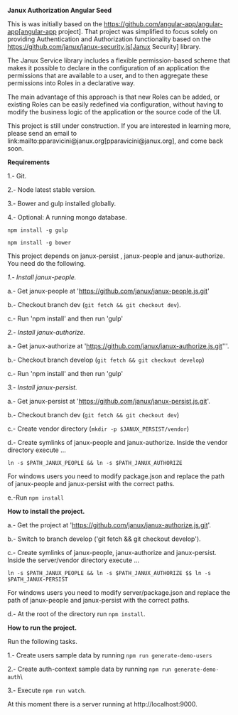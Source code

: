 **Janux Authorization Angular Seed**

This is was initially based on the
https://github.com/angular-app/angular-app[angular-app project]. That project was simplified to
focus solely on providing Authentication and Authorization functionality based on the
https://github.com/janux/janux-security.js[Janux Security] library.

The Janux Service library includes a flexible permission-based scheme that makes it possible to
declare in the configuration of an application the permissions that are available to a user, and to
then aggregate these permissions into Roles in a declarative way.

The main advantage of this approach is that new Roles can be added, or existing Roles can be easily
redefined via configuration, without having to modify the business logic of the application or the
source code of the UI.

This project is still under construction. If you are interested in learning more, please send an
email to link:mailto:&#112;p&#97;&#x72;&#x61;&#x76;&#x69;&#99;&#x69;&#x6e;i&#64;&#x6a;&#97;n&#117;&#120;&#46;o&#114;g[&#112;p&#97;&#x72;&#x61;&#x76;&#x69;&#99;&#x69;&#x6e;i&#64;&#x6a;&#97;n&#117;&#120;&#46;o&#114;g], and come back soon.

**Requirements**

1.- Git.

2.- Node latest stable version.

3.- Bower and gulp installed globally.

4.- Optional: A running mongo database.

`npm install -g gulp`

`npm install -g bower`

This project depends on janux-persist , janux-people and janux-authorize. You need do the following.

*1.- Install janux-people.*

a.- Get janux-people at 'https://github.com/janux/janux-people.js.git'

b.- Checkout branch dev (`git fetch && git checkout dev`).

c.- Run 'npm install' and then run 'gulp'

*2.- Install janux-authorize.*

a.- Get janux-authorize at 'https://github.com/janux/janux-authorize.js.git'''.

b.- Checkout branch develop (`git fetch && git checkout develop`)

c.- Run 'npm install' and then run 'gulp'

*3.- Install janux-persist.*

a.- Get janux-persist at 'https://github.com/janux/janux-persist.js.git'.

b.- Checkout branch dev (`git fetch && git checkout dev`)

c.- Create vendor directory (`mkdir -p $JANUX_PERSIST/vendor`)

d.- Create symlinks of janux-people and janux-authorize. Inside the vendor directory execute ...

`ln -s $PATH_JANUX_PEOPLE && ln -s $PATH_JANUX_AUTHORIZE`

For windows users you need to modify package.json and replace the path of janux-people and janux-persist with the correct paths.

e.-Run `npm install`

**How to install the project.**

a.- Get the project at 'https://github.com/janux/janux-authorize.js.git'.

b.- Switch to branch develop ('git fetch && git checkout develop').

c.-  Create symlinks of janux-people, janux-authorize and janux-persist. Inside the server/vendor directory execute ...

`ln -s $PATH_JANUX_PEOPLE && ln -s $PATH_JANUX_AUTHORIZE $$ ln -s $PATH_JANUX-PERSIST`

For windows users you need to modify server/package.json and replace the path of janux-people and janux-persist with the correct paths.

d.- At the root of the directory run `npm install`.

**How to run the project.**

Run the following tasks.

1.- Create users sample data by running `npm run generate-demo-users`

2.- Create auth-context sample data by running `npm run generate-demo-auth`\

3.- Execute `npm run watch`.

At this moment there is a server running at http://localhost:9000.
